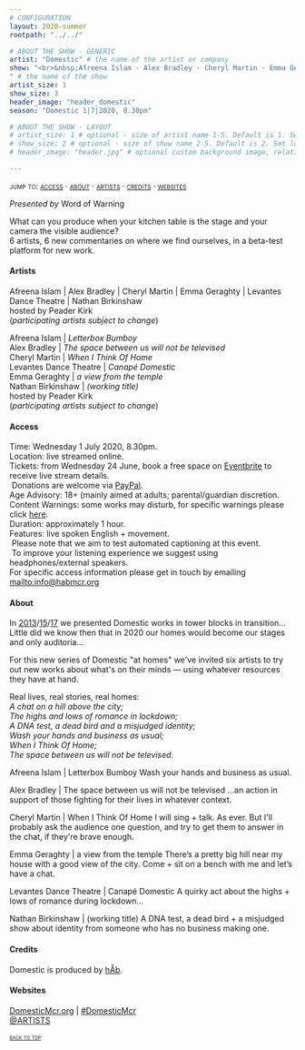 ```yaml
---
# CONFIGURATION
layout: 2020-summer
rootpath: "../../"

# ABOUT THE SHOW - GENERIC
artist: "Domestic" # the name of the artist or company
show: "<br>&nbsp;Afreena Islam · Alex Bradley · Cheryl Martin · Emma Geraghty · Levantes Dance Theatre · Nathan Birkinshaw · hosted by Peader Kirk
" # the name of the show
artist_size: 1
show_size: 3
header_image: "header_domestic"  
season: "Domestic 1|7|2020, 8.30pm"

# ABOUT THE SHOW - LAYOUT
# artist_size: 1 # optional - size of artist name 1-5. Default is 1. Set longer names to lower values
# show_size: 2 # optional - size of show name 2-5. Default is 2. Set longer names to lower values
# header_image: "header.jpg" # optional custom background image, relative to current page

---
```

<span style='font-variant: small-caps'>jump to: [access](/current/2020-domestic/#access) · [about](/current/2020-domestic/#about) · [artists](/current/2020-domestic/#artists) · [credits](/current/2020-domestic/#credits) · [websites](/current/2020-domestic/#websites)</span>        
        
*Presented by* Word of Warning        
         
What can you produce when your kitchen table is the stage and your camera the visible audience?<br>6 artists, 6 new commentaries on where we find ourselves, in a beta-test platform for new work.         
         
#### Artists        
Afreena Islam | Alex Bradley | Cheryl Martin | Emma Geraghty | Levantes Dance Theatre | Nathan Birkinshaw<br>hosted by Peader Kirk<br>(*participating artists subject to change*)        
        
Afreena Islam | *Letterbox Bumboy*<br>Alex Bradley | *The space between us will not be televised*<br>Cheryl Martin | *When I Think Of Home*<br>Levantes Dance Theatre | *Canapé Domestic*<br>Emma Geraghty | *a view from the temple*<br>Nathan Birkinshaw | *(working title)*<br>hosted by Peader Kirk<br>(*participating artists subject to change*)         
        
#### Access            
Time: Wednesday 1 July 2020, 8.30pm.<br>Location: live streamed online.<br>Tickets: from Wednesday 24 June, book a free space on <a href="http://warnmcr.eventbrite.com" target="_blank">Eventbrite</a> to receive live stream details.<br>&nbsp;Donations are welcome via <a href="http://www.paypal.me/warnmcr" target="_blank">PayPal</a>.<br>Age Advisory: 18+ (mainly aimed at adults; parental/guardian discretion.<br>Content Warnings: some works may disturb, for specific warnings please click [here](/warnings).<br>Duration: approximately 1 hour.<br>Features: live spoken English + movement.<br>&nbsp;Please note that we aim to test automated captioning at this event.<br>&nbsp;To improve your listening experience we suggest using headphones/external speakers.<br>For specific access information please get in touch by emailing <mailto:info@habmcr.org>         
          
#### About         
In [2013](/archive/2013-domestic)/[15](/archive/2015-domestic)/[17](/archive/2017-autumnwinter/pritchard) we presented Domestic works in tower blocks in transition… Little did we know then that in 2020 our homes would become our stages and only auditoria…        
        
For this new series of Domestic "at homes" we've invited six artists to try out new works about what's on their minds — using whatever resources they have at hand.         
        
Real lives, real stories, real homes:<br>*A chat on a hill above the city;<br>The highs and lows of romance in lockdown;<br>A DNA test, a dead bird and a misjudged identity;<br>Wash your hands and business as usual;<br>When I Think Of Home;<br>The space between us will not be televised.*           
          
Afreena Islam | Letterbox Bumboy
Wash your hands and business as usual.

Alex Bradley | The space between us will not be televised
…an action in support of those fighting for their lives in whatever context.

Cheryl Martin | When I Think Of Home
I will sing + talk. As ever. 
But I'll probably ask the audience one question, and try to get them to answer in the chat, if they're brave enough.

Emma Geraghty | a view from the temple
There’s a pretty big hill near my house with a good view of the city.
Come + sit on a bench with me and let’s have a chat.

Levantes Dance Theatre | Canapé Domestic
A quirky act about the highs + lows of romance during lockdown…

Nathan Birkinshaw | (working title) 
A DNA test, a dead bird + a misjudged show about identity from someone who has no business making one. 
          
          
#### Credits          
Domestic is produced by [hÅb](/hab).         
         
#### Websites         
<a href="http://domesticmcr.org" target="_blank">DomesticMcr.org</a> | <a href="http://twitter.com/hashtag/DomesticMcr" target="_blank">#DomesticMcr</a><br><a href="http://twitter.com/ARTISTS" target="_blank">@ARTISTS</a>        
       
<small><span style='font-variant: small-caps'>[back to top](/current/2020-worksahead)</span></small>
